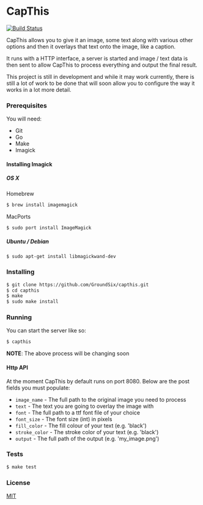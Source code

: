 CapThis
=======

[![Build Status](https://travis-ci.org/GroundSix/capthis.svg?branch=master)](https://travis-ci.org/GroundSix/capthis)

CapThis allows you to give it an image, some text along with
various other options and then it overlays that text onto
the image, like a caption.

It runs with a HTTP interface, a server is started and
image / text data is then sent to allow CapThis to
process everything and output the final result.

This project is still in development and while it may
work currently, there is still a lot of work to be done
that will soon allow you to configure the way it works
in a lot more detail.

### Prerequisites

You will need:

  - Git
  - Go
  - Make
  - Imagick

#### Installing Imagick

##### OS X

Homebrew

```bash
$ brew install imagemagick
```

MacPorts

```bash
$ sudo port install ImageMagick
```

##### Ubuntu / Debian

```bash
$ sudo apt-get install libmagickwand-dev
```

### Installing

```bash
$ git clone https://github.com/GroundSix/capthis.git
$ cd capthis
$ make
$ sudo make install
```

### Running

You can start the server like so:

```bash
$ capthis
```

**NOTE**: The above process will be changing soon

#### Http API

At the moment CapThis by default runs on port 8080.
Below are the post fields you must populate:

  - `image_name` - The full path to the original image you need to process
  - `text` - The text you are going to overlay the image with
  - `font` - The full path to a ttf font file of your choice
  - `font_size` - The font size (int) in pixels
  - `fill_color` - The fill colour of your text (e.g. 'black')
  - `stroke_color` - The stroke color of your text (e.g. 'black')
  - `output` - The full path of the output (e.g. 'my_image.png')

### Tests

```bash
$ make test
```

### License

[MIT](https://github.com/GroundSix/capthis/blob/master/LICENSE)